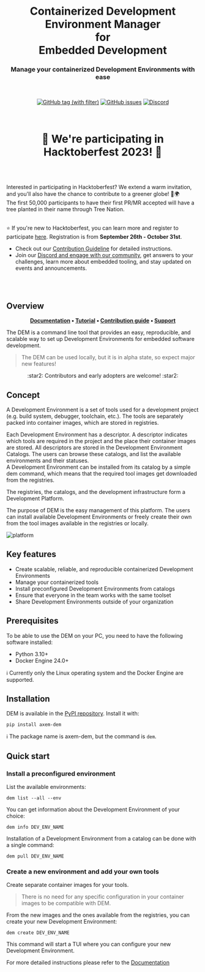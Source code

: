 <h1 align="center">
    Containerized Development Environment Manager <br /> for <br /> Embedded Development
</h1>

<h3 align="center">
Manage your containerized Development Environments with ease
</h3>
<br />

<p align="center">
    <a href="https://github.com/axem-solutions/dem/tags" target="_blank"><img src="https://img.shields.io/github/v/tag/axem-solutions/dem?logo=github&color=79A7B5&link=https%3A%2F%2Fgithub.com%2Faxem-solutions%2Fdem%2Freleases" alt="GitHub tag (with filter)"/></a>
    <a href="https://github.com/axem-solutions/dem/issues" target="_blank"><img src="https://img.shields.io/github/issues/axem-solutions/dem?logo=github&color=2ea087&link=https%3A%2F%2Fgithub.com%2Faxem-solutions%2Fdem%2Fissues" alt="GitHub issues"/></a>
    <a href="https://discord.com/invite/2a67N75P" target="_blank"><img src="https://img.shields.io/discord/1156270239860920431?logo=discord&color=2C2F33&link=https%3A%2F%2Fdiscord.com%2Finvite%2F5CzxbEZ3" alt="Discord"/></a>
</p>
<br />
<h1 align="center">🎉 We're participating in Hacktoberfest 2023! 🎉</h1>
<br />
<br />

Interested in participating in Hacktoberfest?  We extend a warm invitation, and you'll also have the chance to contribute to a greener globe! 🌱🌍
<br />
The first 50,000 participants to have their first PR/MR accepted will have a tree planted in their name through Tree Nation.

<br /> ⭐️ If you're new to Hacktoberfest, you can learn more and register to participate [here](https://hacktoberfest.com/participation/). Registration is from **September 26th - October 31st**.
<br />

- Check out our [Contribution Guideline](https://github.com/axem-solutions/.github/blob/4bdc1be72b0a2c97da19408c59d6dd5d1845a469/CONTRIBUTING.md) for detailed instructions.
- Join our [Discord and engage with our community](https://discord.com/invite/2a67N75P), get answers to your challenges, learn more about embedded tooling, and stay updated on events and announcements.

<br />
<br />


## Overview

<p align="center">
<strong>
<a href="https://www.axemsolutions.io/dem_doc/index.html">Documentation</a> • <a href="https://www.axemsolutions.io/tutorial/index.html">Tutorial</a> • 
<a href="https://github.com/axem-solutions/.github/blob/4bdc1be72b0a2c97da19408c59d6dd5d1845a469/CONTRIBUTING.md">Contribution guide</a> • 
<a href="https://github.com/axem-solutions/.github/blob/4bdc1be72b0a2c97da19408c59d6dd5d1845a469/SUPPORT.md">Support</a>
</strong>
</p>

The DEM is a command line tool that provides an easy, reproducible, and scalable way to set up 
Development Environments for embedded software development.
> The DEM can be used locally, but it is in alpha state, so expect major new features!

<p align="center">
:star2: Contributors and early adopters are welcome! :star2:
</p>

## Concept
A Development Environment is a set of tools used for a development project (e.g. build system, 
debugger, toolchain, etc.).  The tools are separately packed into container images, which are stored 
in registries.

Each Development Environment has a descriptor. A descriptor indicates which tools are 
required in the project and the place their container images are stored. All descriptors are stored 
in the Development Environment Catalogs. The users can browse these catalogs, and list the available 
environments and their statuses.  
A Development Environment can be installed from its catalog by a simple dem command, which means 
that the required tool images get downloaded from the registries.

The registries, the catalogs, and the development infrastructure form a Development Platform.

The purpose of DEM is the easy management of this platform. The users can install available 
Development Environments or freely create their own from the tool images available in the registries 
or locally.

![platform](docs/wp-content/platform.png)

## Key features

- Create scalable, reliable, and reproducible containerized Development Environments
- Manage your containerized tools
- Install preconfigured Development Environments from catalogs
- Ensure that everyone in the team works with the same toolset
- Share Development Environments outside of your organization

## Prerequisites

To be able to use the DEM on your PC, you need to have the following software installed:

- Python 3.10+
- Docker Engine 24.0+

:information_source: Currently only the Linux operating system and the Docker Engine are supported.

## Installation

DEM is available in the [PyPI repository](https://pypi.org/project/axem-dem/). Install it with:

    pip install axem-dem

:information_source: The package name is axem-dem, but the command is `dem`.

## Quick start

### Install a preconfigured environment

List the available environments:

    dem list --all --env

You can get information about the Development Environment of your choice:

    dem info DEV_ENV_NAME

Installation of a Development Environment from a catalog can be done with a single command:

    dem pull DEV_ENV_NAME

### Create a new environment and add your own tools

Create separate container images for your tools. 
> There is no need for any specific configuration in your container images to be compatible with 
DEM.

From the new images and the ones available from the registries, you can create your new Development 
Environment:

    dem create DEV_ENV_NAME

This command will start a TUI where you can configure your new Development Environment.

For more detailed instructions please refer to the
[Documentation](https://www.axemsolutions.io/dem_doc/index.html)

